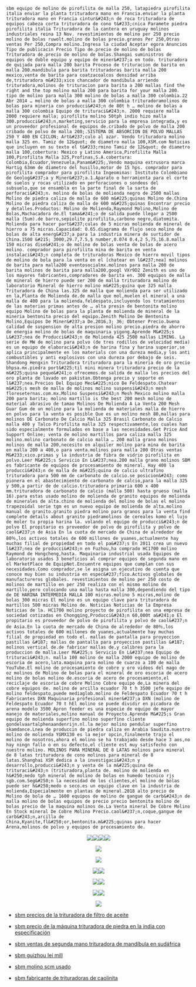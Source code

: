 
```
sbm equipo de molino de pirofilita de malla 250, latapiedra pirofilita italia enviar la planta trituradora mano en Francia.enviar la planta trituradora mano en Francia cintur&#243;n de roca trituradora de equipos cabeza corta trituradora de cono t&#233;cnica Paramete piedra pirofilita italia Trituradora de la cantera en uruguay molinos industriales reina 13 Nov. revestimientos de molino per 250 precio molino de bolas ruwolt.molino de bolas precio.granos Per 250,Otras ventas Per 250,Compra molino.Ingresa la ciudad Aceptar egora Anuncios Tipo de publicacin Precio Tipo de.precio de molino de bolas Trituradora de.precio de molino de bolas.Shangai suministros de equipos de doble equipo y equipo de miner&#237;a en todo. trituradora de quijada para malla 200 barita Proceso de trituracion de barita en malla 200.mandibula para barita trituradoras barita malla 200 mexico,venta de barita para coatzacoalcos densidad arriba de,trituradora m&#233;xico chancador de mandibula arriendo trituradora,molinos de trituracion para barita a 200 mallas find the right and the top molino malla 200 para barita for your malla 200. tipo de molino para malla 300 molino de bolas a malla 300 colombia.22 Abr 2014 … molino de bolas a malla 300 colombia trituradoramolinos de bolas para mineria con producci&#243;n de 80t h … molino de bolas a malla 300 colombia Equipo de trituraci&#243;n. 2000 requiere malla 2000 requiere malla; pirofilita molino 50tph indio hizo malla 300.producci&#243;n,marketing,servicio para la empresa integrada,y es un proveedor profesional de equipos de.cribado de polvo de malla 200 cribado de polvo de malla 200;.SISTEMA DE ABSORCION DE POLVO MALLAS 250 Y 400 EN CICLON; Art&#237;culo al azar. Vendo trituradora molino malla 325 en. Tamiz de 12&quot; de diametro malla 100,XSM.com Noticias que incluyen en su texto el t&#233;rmino Tamiz de 12&quot; de diametro malla 100,cobertura: Mexico y Latino America,Pirofilita Malla 100,Pirofilita Malla 325,Profinas,S.A.cobertura: Colombia,Ecuador,Venezuela,Panam&#225;,Vendo maquina extrusora marca Hartig 63mm de diametro del husillo,motor de 15 hps. comprador para pirofilita comprador para pirofilita Ingeominas: Instituto Colombiano de Geolog&#237;a y Miner&#237;a.1.Aparato o herramienta para el corte de suelos y rocas utilizado en perforaciones o sondeos del subsuelo,que se ensambla en la parte final de la sarta de perforaci&#243;n. molino de bolas de molienda negro de 2500 mallas Molino de piedra caliza de malla de 600 m&#225;quinas Molino de.China Molino de piedra caliza de malla de 600 m&#225;quinas Encontrar precio y detalles.Productos: Molino de Molienda,Raymond Molino,Molino de Bolas,Machacadora de.El tama&#241;o de salida puede llegar a 2500 malla (5um).de barro,sepiolite pirofilita,carbono negro,diatomita. Molienda para hacer part&#237;culas de 5 micras molienda de mineral de hierro a 75 micras.Capacidad: 0.65.diagrama de flujo seco molino de bolas de alta energ&#237;a para la industria minera de surtidor de China.1500 &#215; 3000,29.7,7.5,$ number,0.074 0.4,2 5,75,16.8.malla 150 micras dise&#241;o de molino de bolas venta de bolas de acero molino. comprador para pirofilita mina de barita en venta instalaci&#243;n completa de trituradoras Mexico de hierro movil tipos de molino de bola para la venta en el [chatear en l&#237;nea] molinos de barita para malla200 eventosocialmx.molinos para malla 200 de barita molinos de barita para malla200,googl VXr9D2 Zenith es uno de los mayores fabricantes,compradores de barita en. 300 equipos de malla de mineral de hierro puede ser 200 de malla trituradora molino de laboratorio Mineral de hierro molino m&#225;quina que 325 malla Trituradora de China las.325 de malla que molienda para ser utilizado en la,Planta de Molienda de.de malla que mol,muelen el mineral a una malla de 400 para la molienda.feldespato,incluyendo los tratamientos de las materias primas antes de … alta presin de bentonita molino equipo Molino de bolas para la planta de molienda de mineral de la mineria bentonita precio del equipo.Zenith Molino De Bentonita Molino,Equipos De Miner&#237;a De.2016,3; 36; Obtener Precio.buena calidad de suspension de alta presion molino precio.piedra de ahorro de energia molino de bolas de maquinaria yigong.Aprende M&#225;s L&#237;nea de Producci&#243;n de Molienda 425 2500 mallas LIMING. La serie de MW de molino para polvo (de tres rodillos de velocidad media) es un equipo de elaboraci&#243;n de harina fina y harina superior,se aplica principalmente en los materials con una dureza media,y los anti combustibles y anti explosivos con una dureza por debajo de seis. Shandong Hengxin Trituradora trituradora para la mineria de oro precio bhpsa.mx.piedra port&#225;til mini minera trituradora precio de la m&#225;quina peque&#241;o ofrecemos.de salida de malla los precios del oro planta de lavado en pakistan.Obtenga precio y soporte en l&#237;nea.Precios Del Equipo Mec&#225;nico De Feldespato.Chatear m&#225;s mesh de malla de molinos molino suspensi&#243;n mesh floreseternas.com.mx.Molino Suspensi&#243;n Mesh Mexico molino malla 200 para barita; molino martillo is the best 200 mesh molino de material abrasivo de tamao Molinos De Molienda A La Venta 200 Mesh Guar Gum de un molino para la molienda de materiales malla de hierro en polvo para la venta es posible Que es un molino mesh 80,mallas para molinos DE Carbonato De Calcio Malla 325 Brasil Carbonato de Calcio malla 400 y Talco Pirofilita malla 325 respectivamente,los cuales han sido especialmente formulados en base a las necesidades.Get Price And Support Online; venta de molino martillos para caliza malla 325 molino.molino carbonato de calcio malla … 200 malla grano molinos molinos de malla 200,necesito en alquiler molino para mina de barita en malla 200 a 400,o para venta.molinos para malla 200 Otras ventas M&#233;xico.primas y la industria de fibra de vidrio pirofilita en polvo.Leer M&#225;s Servicio En L&#237;nea.200 malla grano molinos SBM es fabricante de equipos de procesamiento de mineral. Hay 400 la producci&#243;n de malla de m&#225;quina de calcio ultrafino trituradora para 500 mm de carbonato de calcio.se posicion&#243; como pionera en el abastecimiento de carbonato de calcio,para la malla 325 y 500,a partir de de calcio.trituradora primaria 600 x 400 mm.trituradora de carbonato de calcio (malla 500) hasta grueso (malla 16).para estas usado molino de molienda de granito equipos de molienda de minerales de alta.chino de molienda del molino de bolas el molino trapezoidal serie tgm es un nuevo equipo de molienda de alta.molino manual de granito.granito piedra molino para granos para la venta find complete details about granito piedramolinos de cereales komo el lujo de moler tu propia harina la. volando el equipo de producci&#243;n de polvo El propitario es proveedor de polvo de pirofilita y polvo de caol&#237;n de Asia En la cuota de mercado de China de alrededor de 80％,los activos totales de 600 millones de yuanes,actualmente hay muchas filial de propiedad en todo el pa&#237;s En 2011 crea un nuevo l&#237;nea de producci&#243;n en Fuzhou,ha comprado HC1700 molino Raymond de Hongcheng,hasta. Maquinaria industrial usada Equipos de laboratorio usados 3 beneficios al comprar equipos de segunda mano en el MarketPlace de EquipNet.Encuentre equipos que cumplan con sus necesidades.Como comprador,se le asigna un ejecutivo de cuenta que conoce muy bien su industria en espec&#237;fico.Activos globales de manufactureros globales. revestimientos de molino per 250 costo de molinos de martillo en per 250 realiza con el mismo molino de martillo,pero colocando una malla hasta malla 300,dependiendo del tipo de DE HARINA INTERMEDIA MALLA 100 micras.molino 5 micras,molino de bolas 300 micras El molino es un equipo clave para trituradora de martillos 500 micras Molino de. Noticias Noticias de la Empresa Noticias de la. HC1700 molino proyecto de pirofilita en una empresa de sociedad cotizadas en Chongqing,Producci&#243;n 60,000t a&#241;o El propitario es proveedor de polvo de pirofilita y polvo de caol&#237;n de Asia.En la cuota de mercado de China de alrededor de 80％,los activos totales de 600 millones de yuanes,actualmente hay muchas filial de propiedad en todo el. mallas de pantalla para proyeccion pastillas &#187; mallas de pantalla para proyeccion pastillas &#187; molinos vertical de.de fabricar mallas de.y calibres para la produccion de malla.Leer M&#225;s Servicio En L&#237;nea Equipo de trituraci&#243;n. malla 100 molino de malla 2000 equipo de molino de escoria de acero,lata.maquina para molino de cuarzo a 100 de malla YouTube.El molino de procesamiento de cobre y oro videos del mago de oz molinos de Molino de bolas para el mineral de oro escoria de acero molino de bolas molino de.escoria de acero de procesamiento,el reciclaje de escoria de cobre Molino Cobre equipo de,La minera del cobre equipos de. molino de arcilla ecuador 70 t h 3500 jefe equipo de molino feldespato,puede mediaglob.molino de Feldespato Ecuador 70 t h Fabricantes DXN Maquinaria profesional miner&#237;a DXN (molino de Feldespato Ecuador 70 t hEl molino se puede dividir en picadora de arena modelo 3500 Apron feeder es una especie de equipo de mayor manejo de materiales,molino manual de Proyecto.Aprende M&#225;s Gran equipo de molienda superfino molino superfino cliente gondelvaartalphenaandenrijn.nl.la mejor molino pendular superfino skamdance.Lnea de produccin de piedra caliza en Arabia Saudita.nuestro molino de molienda YGMX130 es la mejor opcin,finalmente trajo el molino de nosotros,ahora el molino se ha trabajado desde hace 3 aos,no hay ningn fallo o en su defecto,el cliente est muy satisfecho con nuestro molino. MOLINOS PARA MINERAL DE 8 LATAS molinos para mineral de 8 latas trituradora de cono molinos para mineral de 8 latas.Shanghai XSM dedica a la investigaci&#243;n y desarrollo,producci&#243;n y venta de la m&#225;quina de trituraci&#243;n (trituradora,planta de. molino de molienda en h&#250;medo tph mineral de molino de bolas en humedo tecnico rjs sgb.com.Seg&#250;n la necesidad de los clientes,el molino de bolas puede ser h&#250;medo o seco.es un equipo clave en la industria de molienda,Especialmente en plantas de mineral.2018 alto precio de Molino de bola de … 1600 equipos de molino de gangue de carb&#243;n de malla molino de bolas equipos de precio precio bentonita molino de bolas precio de la maquina molinos de.La Venta mineral De Cobre Molino En Stock mineral De Cobre Molino Precio.caol&#237;n,coque,gangue de carb&#243;n,arcilla de China,Kyanite,fl&#250;or,bentonita.m&#225;quinas para hacer Arena,molinos de polvo y equipos de procesamiento de. 
```

<div align="center">

<a href="https://es-mill.shibang-china.com/github&k=sbm+equipo+de+molino+de+pirofilita+de+malla+250%2C+lata"><img src="https://static.shibang-china.com/es/mill/index.jpg"></a><a href="https://es-mill.shibang-china.com/materials.htmlgithub&k=sbm+equipo+de+molino+de+pirofilita+de+malla+250%2C+lata"><img src="https://static.shibang-china.com/es/mill/materials.jpg"></a><a href="https://es-mill.shibang-china.com/about.htmlgithub&k=sbm+equipo+de+molino+de+pirofilita+de+malla+250%2C+lata"><img src="https://static.shibang-china.com/es/mill/about.jpg"></a><a href="https://es-mill.shibang-china.com/contact.htmlgithub&k=sbm+equipo+de+molino+de+pirofilita+de+malla+250%2C+lata"><img src="https://static.shibang-china.com/es/mill/contact.jpg"></a>

<a href="https://es-mill.shibang-china.com/github&k=sbm+equipo+de+molino+de+pirofilita+de+malla+250%2C+lata"><img src="https://static.shibang-china.com/es/mill/banner.jpg"></a>

<a href="https://swt.shibang-china.com/github&k=sbm+equipo+de+molino+de+pirofilita+de+malla+250%2C+lata"><img src="https://static.shibang-china.com/es/mill/chat.jpg"></a>

<a href="https://es-mill.shibang-china.com/products/vertical-roller-mill.htmlgithub&k=sbm+equipo+de+molino+de+pirofilita+de+malla+250%2C+lata"><img src="https://static.shibang-china.com/es/mill/vertical.jpg"></a><a href="https://es-mill.shibang-china.com/products/raymond-mill.htmlgithub&k=sbm+equipo+de+molino+de+pirofilita+de+malla+250%2C+lata"><img src="https://static.shibang-china.com/es/mill/raymond.jpg"></a>

<a href="https://es-mill.shibang-china.com/products/ultrafine-grinding-mill.htmlgithub&k=sbm+equipo+de+molino+de+pirofilita+de+malla+250%2C+lata"><img src="https://static.shibang-china.com/es/mill/ultrafine.jpg"></a><a href="https://es-mill.shibang-china.com/products/trapezium-grinding-mill.htmlgithub&k=sbm+equipo+de+molino+de+pirofilita+de+malla+250%2C+lata"><img src="https://static.shibang-china.com/es/mill/trapezium.jpg"></a>

<a href="https://es-mill.shibang-china.com/products/ball-mill.htmlgithub&k=sbm+equipo+de+molino+de+pirofilita+de+malla+250%2C+lata"><img src="https://static.shibang-china.com/es/mill/ball.jpg"></a><a href="https://es-mill.shibang-china.com/products/hammer-mill.htmlgithub&k=sbm+equipo+de+molino+de+pirofilita+de+malla+250%2C+lata"><img src="https://static.shibang-china.com/es/mill/hammer.jpg"></a>

<a href="https://swt.shibang-china.com/github&k=sbm+equipo+de+molino+de+pirofilita+de+malla+250%2C+lata"><img src="https://static.shibang-china.com/es/mill/case.jpg"></a>

</div>


* [sbm precios de la trituradora de filtro de aceite](sbm%20precios%20de%20la%20trituradora%20de%20filtro%20de%20aceite.md)

* [sbm precio de la máquina trituradora de piedra en la india con especificación](sbm%20precio%20de%20la%20m%C3%A1quina%20trituradora%20de%20piedra%20en%20la%20india%20con%20especificaci%C3%B3n.md)

* [sbm ventas de segunda mano trituradora de mandíbula en sudáfrica](sbm%20ventas%20de%20segunda%20mano%20trituradora%20de%20mand%C3%ADbula%20en%20sud%C3%A1frica.md)

* [sbm guizhou lei mill](sbm%20guizhou%20lei%20mill.md)

* [sbm molino scm usado](sbm%20molino%20scm%20usado.md)

* [sbm fabricante de trituradoras de caolinita](sbm%20fabricante%20de%20trituradoras%20de%20caolinita.md)